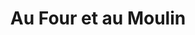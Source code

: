 ---
title: "Au Four et au Moulin"
url: /la-queue-lez-yvelines/au-four-et-au-moulin/
shop: Bäckerei
---
